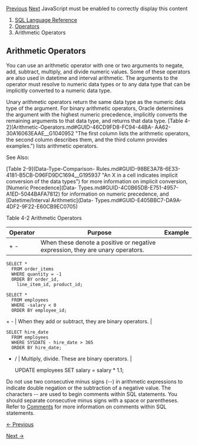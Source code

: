 [Previous](About-SQL-Operators.md) [Next](COLLATE-Operator.md) JavaScript
must be enabled to correctly display this content

  1. [SQL Language Reference ](index.md)
  2. [ Operators](Operators.md)
  3. Arithmetic Operators 

## Arithmetic Operators

You can use an arithmetic operator with one or two arguments to negate, add,
subtract, multiply, and divide numeric values. Some of these operators are
also used in datetime and interval arithmetic. The arguments to the operator
must resolve to numeric data types or to any data type that can be implicitly
converted to a numeric data type.

Unary arithmetic operators return the same data type as the numeric data type
of the argument. For binary arithmetic operators, Oracle determines the
argument with the highest numeric precedence, implicitly converts the
remaining arguments to that data type, and returns that data type. [Table
4-2](Arithmetic-Operators.md#GUID-46CD9FD8-FC94-44BA-
AA62-30A16063EAAE__G1040952 "The first column lists the arithmetic operators,
the second column describes them, and the third column provides examples.")
lists arithmetic operators.

See Also:

[Table 2-9](Data-Type-Comparison-
Rules.md#GUID-98BE3A78-6E33-4181-B5CB-D96FD9DC1694__G195937 "An X in a cell
indicates implicit conversion of the data types") for more information on
implicit conversion, [Numeric Precedence](Data-
Types.md#GUID-4C0B65DB-E751-4957-A1ED-5044BAFA7812) for information on
numeric precedence, and [Datetime/Interval Arithmetic](Data-
Types.md#GUID-E405BBC7-DA9A-4DF2-9F22-E60CB9EC0705)

Table 4-2 Arithmetic Operators

Operator | Purpose | Example  
---|---|---  
\+ - |  When these denote a positive or negative expression, they are unary operators. | 
    
    
    SELECT *
      FROM order_items
      WHERE quantity = -1
      ORDER BY order_id, 
        line_item_id, product_id;
    
    SELECT *
      FROM employees
      WHERE -salary < 0
      ORDER BY employee_id;  
  
\+ - |  When they add or subtract, they are binary operators. | 
    
    
    SELECT hire_date 
      FROM employees
      WHERE SYSDATE - hire_date > 365
      ORDER BY hire_date;  
  
* / |  Multiply, divide. These are binary operators. | 
    
    
    UPDATE employees
      SET salary = salary * 1.1;  
  
Do not use two consecutive minus signs (--) in arithmetic expressions to
indicate double negation or the subtraction of a negative value. The
characters -- are used to begin comments within SQL statements. You should
separate consecutive minus signs with a space or parentheses. Refer to
[Comments](Comments.md#GUID-79B6B8FD-2DD4-471E-B9E0-0C8D20B058F6) for more
information on comments within SQL statements.


[← Previous](About-SQL-Operators.md)

[Next →](COLLATE-Operator.md)
